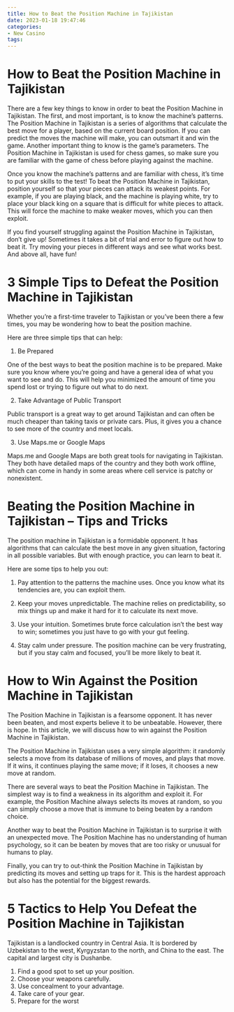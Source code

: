 ```yaml
---
title: How to Beat the Position Machine in Tajikistan
date: 2023-01-18 19:47:46
categories:
- New Casino
tags:
---
```



#  How to Beat the Position Machine in Tajikistan

There are a few key things to know in order to beat the Position Machine in Tajikistan. The first, and most important, is to know the machine’s patterns. The Position Machine in Tajikistan is a series of algorithms that calculate the best move for a player, based on the current board position. If you can predict the moves the machine will make, you can outsmart it and win the game. Another important thing to know is the game’s parameters. The Position Machine in Tajikistan is used for chess games, so make sure you are familiar with the game of chess before playing against the machine.

Once you know the machine’s patterns and are familiar with chess, it’s time to put your skills to the test! To beat the Position Machine in Tajikistan, position yourself so that your pieces can attack its weakest points. For example, if you are playing black, and the machine is playing white, try to place your black king on a square that is difficult for white pieces to attack. This will force the machine to make weaker moves, which you can then exploit.

If you find yourself struggling against the Position Machine in Tajikistan, don’t give up! Sometimes it takes a bit of trial and error to figure out how to beat it. Try moving your pieces in different ways and see what works best. And above all, have fun!

#  3 Simple Tips to Defeat the Position Machine in Tajikistan

Whether you’re a first-time traveler to Tajikistan or you’ve been there a few times, you may be wondering how to beat the position machine.

Here are three simple tips that can help:

1. Be Prepared

One of the best ways to beat the position machine is to be prepared. Make sure you know where you’re going and have a general idea of what you want to see and do. This will help you minimized the amount of time you spend lost or trying to figure out what to do next.

2. Take Advantage of Public Transport

Public transport is a great way to get around Tajikistan and can often be much cheaper than taking taxis or private cars. Plus, it gives you a chance to see more of the country and meet locals.

3. Use Maps.me or Google Maps

Maps.me and Google Maps are both great tools for navigating in Tajikistan. They both have detailed maps of the country and they both work offline, which can come in handy in some areas where cell service is patchy or nonexistent.

#  Beating the Position Machine in Tajikistan – Tips and Tricks 

The position machine in Tajikistan is a formidable opponent. It has algorithms that can calculate the best move in any given situation, factoring in all possible variables. But with enough practice, you can learn to beat it.

Here are some tips to help you out: 

1. Pay attention to the patterns the machine uses. Once you know what its tendencies are, you can exploit them.

2. Keep your moves unpredictable. The machine relies on predictability, so mix things up and make it hard for it to calculate its next move.

3. Use your intuition. Sometimes brute force calculation isn’t the best way to win; sometimes you just have to go with your gut feeling.

4. Stay calm under pressure. The position machine can be very frustrating, but if you stay calm and focused, you’ll be more likely to beat it.

#  How to Win Against the Position Machine in Tajikistan 

The Position Machine in Tajikistan is a fearsome opponent. It has never been beaten, and most experts believe it to be unbeatable. However, there is hope. In this article, we will discuss how to win against the Position Machine in Tajikistan.

The Position Machine in Tajikistan uses a very simple algorithm: it randomly selects a move from its database of millions of moves, and plays that move. If it wins, it continues playing the same move; if it loses, it chooses a new move at random.

There are several ways to beat the Position Machine in Tajikistan. The simplest way is to find a weakness in its algorithm and exploit it. For example, the Position Machine always selects its moves at random, so you can simply choose a move that is immune to being beaten by a random choice.

Another way to beat the Position Machine in Tajikistan is to surprise it with an unexpected move. The Position Machine has no understanding of human psychology, so it can be beaten by moves that are too risky or unusual for humans to play.

Finally, you can try to out-think the Position Machine in Tajikistan by predicting its moves and setting up traps for it. This is the hardest approach but also has the potential for the biggest rewards.

#  5 Tactics to Help You Defeat the Position Machine in Tajikistan

Tajikistan is a landlocked country in Central Asia. It is bordered by Uzbekistan to the west, Kyrgyzstan to the north, and China to the east. The capital and largest city is Dushanbe.

1. Find a good spot to set up your position.
2. Choose your weapons carefully.
3. Use concealment to your advantage.
4. Take care of your gear.
5. Prepare for the worst
